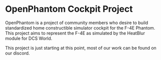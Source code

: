 # OpenPhantom Cockpit Project
OpenPhantom is a project of community members who desire to build standardized home constructible simulator cockpit for the F-4E Phantom. This project aims to represent the F-4E as simulated by the HeatBlur module for DCS World.

This project is just starting at this point, most of our work can be found on our discord.
